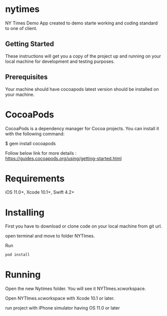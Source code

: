 # nytimes
NY Times Demo App created to demo starte working and coding standard to one of client.

## Getting Started

These instructions will get you a copy of the project up and running on your local machine for development and testing purposes.

## Prerequisites
Your machine should have cocoapods latest version should be installed on your machine.

# CocoaPods 
 CocoaPods is a dependency manager for Cocoa projects. You can install it with the following command:

$ gem install cocoapods

Follow below link for more details : https://guides.cocoapods.org/using/getting-started.html

# Requirements
iOS 11.0+, 
Xcode 10.1+, 
Swift 4.2+

# Installing

First you have to download or clone code on your local machine from git url.

open terminal and move to folder NYTImes.

Run 
```bash
pod install
```

# Running

Open the new Nytimes folder. You will see it NYTImes.xcworkspace.

Open NYTImes.xcworkspace with Xcode 10.1 or later.

run project with iPhone simulator having OS 11.0 or later

